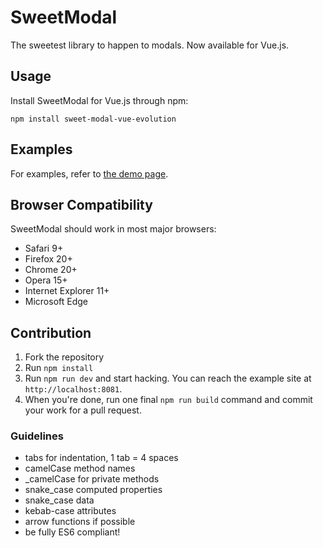 # SweetModal

The sweetest library to happen to modals.
Now available for Vue.js.

## Usage

Install SweetModal for Vue.js through npm:

```
npm install sweet-modal-vue-evolution
```

## Examples

For examples, refer to [the demo page](https://albertotorre.github.io/sweet-modal-vue/).

## Browser Compatibility

SweetModal should work in most major browsers:

- Safari 9+
- Firefox 20+
- Chrome 20+
- Opera 15+
- Internet Explorer 11+
- Microsoft Edge

## Contribution

1. Fork the repository
2. Run `npm install`
3. Run `npm run dev` and start hacking. You can reach the example site at `http://localhost:8081`.
4. When you're done, run one final `npm run build` command and commit your work for a pull request.

### Guidelines

- tabs for indentation, 1 tab = 4 spaces
- camelCase method names
- _camelCase for private methods
- snake_case computed properties
- snake_case data
- kebab-case attributes
- arrow functions if possible
- be fully ES6 compliant!
